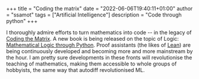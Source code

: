 +++
title = "Coding the matrix"
date = "2022-06-06T19:40:11+01:00"
author = "ssamot"
tags = ["Artificial Intelligence"]
description = "Code through python"
+++

I thoroughly admire efforts to turn mathematics into code -- in the legacy of [Coding the Matrix](http://codingthematrix.com/). A new book is being released on the topic of Logic: [Mathematical Logic through Python](https://www.cambridge.org/gb/academic/subjects/computer-science/programming-languages-and-applied-logic/mathematical-logic-through-python). Proof assistants (the likes of [Lean](https://github.com/leanprover/lean)) are being continuously developed and becoming more and more mainstream by the hour. I am pretty sure developments in these fronts will revolutionise the teaching of mathematics, making them accessible to whole groups of hobbyists, the same way that autodiff revolutionised ML.  
